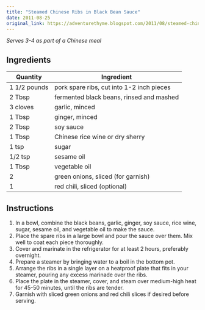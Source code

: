 ```yaml
---
title: "Steamed Chinese Ribs in Black Bean Sauce"
date: 2011-08-25
original_link: https://adventurethyme.blogspot.com/2011/08/steamed-chinese-ribs-in-black-bean.html
---
```


_Serves 3-4 as part of a Chinese meal_

## Ingredients

| Quantity | Ingredient |
| -------- | ---------- |
| 1 1/2 pounds | pork spare ribs, cut into 1-2 inch pieces |
| 2 Tbsp | fermented black beans, rinsed and mashed |
| 3 cloves | garlic, minced |
| 1 Tbsp | ginger, minced |
| 2 Tbsp | soy sauce |
| 1 Tbsp | Chinese rice wine or dry sherry |
| 1 tsp | sugar |
| 1/2 tsp | sesame oil |
| 1 Tbsp | vegetable oil |
| 2 | green onions, sliced (for garnish) |
| 1 | red chili, sliced (optional) |

## Instructions

1. In a bowl, combine the black beans, garlic, ginger, soy sauce, rice wine, sugar, sesame oil, and vegetable oil to make the sauce.
2. Place the spare ribs in a large bowl and pour the sauce over them. Mix well to coat each piece thoroughly.
3. Cover and marinate in the refrigerator for at least 2 hours, preferably overnight.
4. Prepare a steamer by bringing water to a boil in the bottom pot.
5. Arrange the ribs in a single layer on a heatproof plate that fits in your steamer, pouring any excess marinade over the ribs.
6. Place the plate in the steamer, cover, and steam over medium-high heat for 45-50 minutes, until the ribs are tender.
7. Garnish with sliced green onions and red chili slices if desired before serving.

